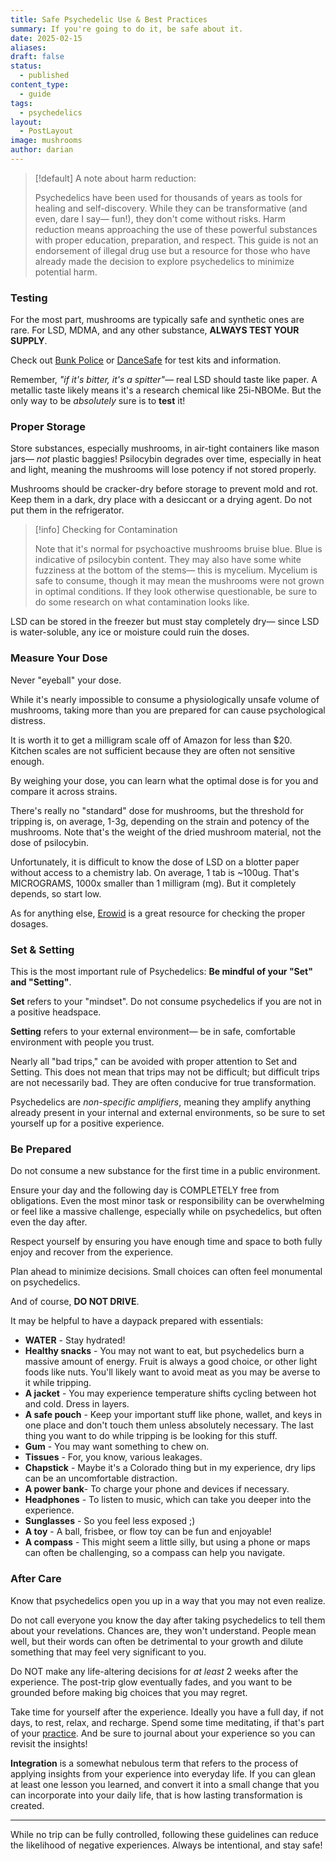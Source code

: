 ```yaml
---
title: Safe Psychedelic Use & Best Practices
summary: If you're going to do it, be safe about it.
date: 2025-02-15
aliases: 
draft: false
status:
  - published
content_type:
  - guide
tags:
  - psychedelics
layout:
  - PostLayout
image: mushrooms
author: darian
---
```


> [!default] A note about harm reduction:
>
> Psychedelics have been used for thousands of years as tools for healing and self-discovery. While they can be transformative (and even, dare I say— fun!), they don't come without risks. Harm reduction means approaching the use of these powerful substances with proper education, preparation, and respect. This guide is not an endorsement of illegal drug use but a resource for those who have already made the decision to explore psychedelics to minimize potential harm.

### Testing

For the most part, mushrooms are typically safe and synthetic ones are rare. For LSD, MDMA, and any other substance, **ALWAYS TEST YOUR SUPPLY**.

Check out [Bunk Police](https://bunkpolice.com) or [DanceSafe](https://dancesafe.org) for test kits and information.

Remember, _"if it's bitter, it's a spitter"_— real LSD should taste like paper. A metallic taste likely means it's a research chemical like 25i-NBOMe. But the only way to be _absolutely_ sure is to **test** it!

### Proper Storage

Store substances, especially mushrooms, in air-tight containers like mason jars— _not_ plastic baggies! Psilocybin degrades over time, especially in heat and light, meaning the mushrooms will lose potency if not stored properly.

Mushrooms should be cracker-dry before storage to prevent mold and rot. Keep them in a dark, dry place with a desiccant or a drying agent. Do not put them in the refrigerator.

> [!info] Checking for Contamination
>
> Note that it's normal for psychoactive mushrooms bruise blue. Blue is indicative of psilocybin content. They may also have some white fuzziness at the bottom of the stems— this is mycelium. Mycelium is safe to consume, though it may mean the mushrooms were not grown in optimal conditions. If they look otherwise questionable, be sure to do some research on what contamination looks like.

LSD can be stored in the freezer but must stay completely dry— since LSD is water-soluble, any ice or moisture could ruin the doses.

### Measure Your Dose

Never "eyeball" your dose.

While it's nearly impossible to consume a physiologically unsafe volume of mushrooms, taking more than you are prepared for can cause psychological distress.

It is worth it to get a milligram scale off of Amazon for less than $20. Kitchen scales are not sufficient because they are often not sensitive enough.

By weighing your dose, you can learn what the optimal dose is for you and compare it across strains.

There's really no "standard" dose for mushrooms, but the threshold for tripping is, on average, 1-3g, depending on the strain and potency of the mushrooms. Note that's the weight of the dried mushroom material, not the dose of psilocybin.

Unfortunately, it is difficult to know the dose of LSD on a blotter paper without access to a chemistry lab. On average, 1 tab is ~100ug. That's MICROGRAMS, 1000x smaller than 1 milligram (mg). But it completely depends, so start low.

As for anything else, [Erowid](https://www.erowid.org/) is a great resource for checking the proper dosages.

### Set & Setting

This is the most important rule of Psychedelics: **Be mindful of your "Set" and "Setting"**.

**Set** refers to your "mindset". Do not consume psychedelics if you are not in a positive headspace.

**Setting** refers to your external environment— be in safe, comfortable environment with people you trust.

Nearly all "bad trips," can be avoided with proper attention to Set and Setting. This does not mean that trips may not be difficult; but difficult trips are not necessarily bad. They are often conducive for true transformation.

Psychedelics are _non-specific amplifiers_, meaning they amplify anything already present in your internal and external environments, so be sure to set yourself up for a positive experience.

### Be Prepared

Do not consume a new substance for the first time in a public environment.

Ensure your day and the following day is COMPLETELY free from obligations. Even the most minor task or responsibility can be overwhelming or feel like a massive challenge, especially while on psychedelics, but often even the day after.

Respect yourself by ensuring you have enough time and space to both fully enjoy and recover from the experience.

Plan ahead to minimize decisions. Small choices can often feel monumental on psychedelics.

And of course, **DO NOT DRIVE**.

It may be helpful to have a daypack prepared with essentials:

- **WATER** - Stay hydrated!
- **Healthy snacks** - You may not want to eat, but psychedelics burn a massive amount of energy. Fruit is always a good choice, or other light foods like nuts. You'll likely want to avoid meat as you may be averse to it while tripping.
- **A jacket** - You may experience temperature shifts cycling between hot and cold. Dress in layers.
- **A safe pouch** - Keep your important stuff like phone, wallet, and keys in one place and don't touch them unless absolutely necessary. The last thing you want to do while tripping is be looking for this stuff.
- **Gum** - You may want something to chew on.
- **Tissues** - For, you know, various leakages.
- **Chapstick** - Maybe it's a Colorado thing but in my experience, dry lips can be an uncomfortable distraction.
- **A power bank**- To charge your phone and devices if necessary.
- **Headphones** - To listen to music, which can take you deeper into the experience.
- **Sunglasses** - So you feel less exposed ;)
- **A toy** - A ball, frisbee, or flow toy can be fun and enjoyable!
- **A compass** - This might seem a little silly, but using a phone or maps can often be challenging, so a compass can help you navigate.

### After Care

Know that psychedelics open you up in a way that you may not even realize.

Do not call everyone you know the day after taking psychedelics to tell them about your revelations. Chances are, they won't understand. People mean well, but their words can often be detrimental to your growth and dilute something that may feel very significant to you.

Do NOT make any life-altering decisions for _at least_ 2 weeks after the experience. The post-trip glow eventually fades, and you want to be grounded before making big choices that you may regret.

Take time for yourself after the experience. Ideally you have a full day, if not days, to rest, relax, and recharge. Spend some time meditating, if that's part of your [practice](/daily-practice). And be sure to journal about your experience so you can revisit the insights!

**Integration** is a somewhat nebulous term that refers to the process of applying insights from your experience into everyday life. If you can glean at least one lesson you learned, and convert it into a small change that you can incorporate into your daily life, that is how lasting transformation is created.

---

While no trip can be fully controlled, following these guidelines can reduce the likelihood of negative experiences. Always be intentional, and <span className="bold-underline">stay safe</span>!
